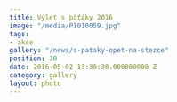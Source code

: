 ```yaml
---
title: Výlet s páťáky 2016
image: "/media/P1010059.jpg"
tags:
- akce
gallery: "/news/s-pataky-opet-na-stezce"
position: 30
date: 2016-05-02 13:30:30.000000000 Z
category: gallery
layout: photo
---
```

